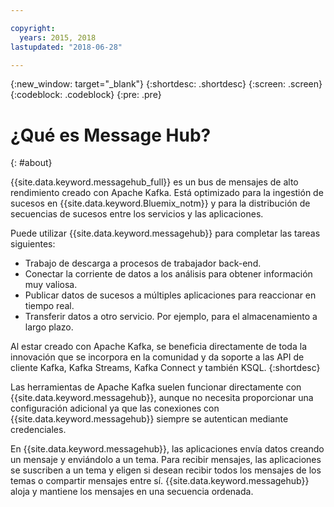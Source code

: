 ```yaml
---

copyright:
  years: 2015, 2018
lastupdated: "2018-06-28"

---
```


{:new_window: target="_blank"}
{:shortdesc: .shortdesc}
{:screen: .screen}
{:codeblock: .codeblock}
{:pre: .pre}

# ¿Qué es Message Hub?
{: #about}

{{site.data.keyword.messagehub_full}} es un bus de mensajes de alto rendimiento creado con Apache Kafka. Está optimizado para la ingestión de sucesos en {{site.data.keyword.Bluemix_notm}} y para la distribución de secuencias de sucesos entre los servicios y las aplicaciones.

Puede utilizar {{site.data.keyword.messagehub}} para completar las tareas siguientes:

* Trabajo de descarga a procesos de trabajador back-end.
* Conectar la corriente de datos a los análisis para obtener
información muy valiosa.
* Publicar datos de sucesos a múltiples aplicaciones para
reaccionar
en tiempo real.
* Transferir datos a otro servicio. Por ejemplo, para el almacenamiento a largo plazo.

Al estar creado con Apache Kafka, se beneficia directamente de toda la innovación que se incorpora en la comunidad y da soporte a las API de cliente Kafka, Kafka Streams, Kafka Connect y también KSQL.
{:shortdesc}

Las herramientas de Apache Kafka suelen funcionar directamente con {{site.data.keyword.messagehub}}, aunque no necesita proporcionar una configuración adicional ya que las conexiones con {{site.data.keyword.messagehub}} siempre se autentican mediante credenciales.

En {{site.data.keyword.messagehub}}, las aplicaciones envía datos creando un mensaje y enviándolo a un tema. Para recibir mensajes, las aplicaciones se suscriben a un tema y eligen si desean recibir todos los mensajes de los temas o compartir mensajes entre sí.
{{site.data.keyword.messagehub}} aloja y mantiene los mensajes en una secuencia ordenada. 




